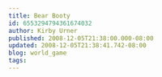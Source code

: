 ```yaml
---
title: Bear Booty
id: 6553294794361674032
author: Kirby Urner
published: 2008-12-05T21:38:00.000-08:00
updated: 2008-12-05T21:38:41.742-08:00
blog: world_game
tags: 
---
```



